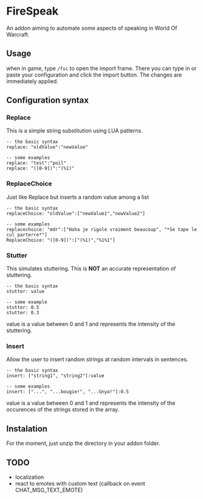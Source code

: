 # FireSpeak

An addon aiming to automate some aspects of speaking in World Of Warcraft.

## Usage

when in game, type ``/fsc`` to open the import frame. There you can type in or paste your configuration and click the import button. The changes are immediately applied.

## Configuration syntax

### Replace

This is a simple string substitution using LUA patterns.

    -- the basic syntax
    replace: "oldValue":"newValue"
    
    -- some examples
    replace: "test":"poil"
    replace: "([0-9])":"(%1)"

### ReplaceChoice

Just like Replace but inserts a random value among a list

    -- the basic syntax
    replaceChoice: "oldValue":["newValue1","newValue2"]
    
    -- some examples
    replacechoice: "mdr":["Haha je rigole vraiment beaucoup", "*Se tape le cul parterre*"]
    ReplaceChoice: "([0-9])":["(%1)","%1%1"]

### Stutter

This simulates stuttering. This is **NOT** an accurate representation of stuttering.

    -- the basic syntax
    stutter: value

    -- some example
    stutter: 0.5
    stutter: 0.3

value is a value between 0 and 1 and represents the intensity of the stuttering.

### Insert

Allow the user to insert random strings at random intervals in sentences.

    -- the basic syntax
    insert: ["string1", "string2"]:value

    -- some examples
    insert: ["...", "...bougie!", "...Gnya!"]:0.5

value is a value between 0 and 1 and represents the intensity of the occurences of the strings stored in the array.

## Instalation

For the moment, just unzip the directory in your addon folder.

## TODO

- localization
- react to emotes with custom text (callback on event CHAT_MSG_TEXT_EMOTE)
